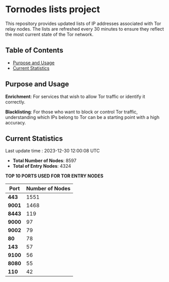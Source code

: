 # Tornodes lists project

This repository provides updated lists of IP addresses associated with Tor relay nodes. The lists are refreshed every 30 minutes to ensure they reflect the most current state of the Tor network.

## Table of Contents

- [Purpose and Usage](#purpose-and-usage)
- [Current Statistics](#current-statistics)


## Purpose and Usage

**Enrichment**: For services that wish to allow Tor traffic or identify it correctly.

**Blacklisting**: For those who want to block or control Tor traffic, understanding which IPs belong to Tor can be a starting point with a high accuracy.

## Current Statistics

Last update time : 2023-12-30 12:00:08 UTC

- **Total Number of Nodes**: 8597
- **Total of Entry Nodes**: 4324

**TOP 10 PORTS USED FOR TOR ENTRY NODES**

| **Port** | **Number of Nodes** |
|------|-----------------|
| **443**   | 1551  |
| **9001**   | 1468  |
| **8443**   | 119  |
| **9000**   | 97  |
| **9002**   | 79  |
| **80**   | 78  |
| **143**   | 57  |
| **9100**   | 56  |
| **8080**   | 55  |
| **110**   | 42  |

